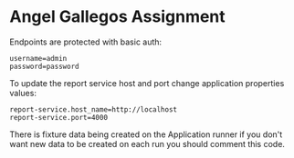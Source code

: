# Angel Gallegos Assignment

Endpoints are protected with basic auth:
```
username=admin
password=password
```

To update the report service host and port change application properties values:
```
report-service.host_name=http://localhost
report-service.port=4000
```

There is fixture data being created on the Application runner if you don't
want new data to be created on each run you should comment this code.